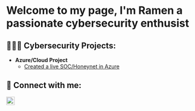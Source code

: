 <h1>Welcome to my page, I'm Ramen a passionate cybersecurity enthusist 


<h2>👨🏿‍💻 Cybersecurity Projects:</h2>

- <b>Azure/Cloud Project </b>
  - [Created a live SOC/Honeynet in Azure](https://github.com/rcarp-cyber/Azure-SOC-Project)
  



<h2> 🤳 Connect with me:</h2>

[<img align="left" alt="RamenCarpenter | LinkedIn" width="22px" src="https://cdn.jsdelivr.net/npm/simple-icons@v3/icons/linkedin.svg" />][linkedin]


[linkedin]: https://linkedin.com/in/ramen-carpenter



